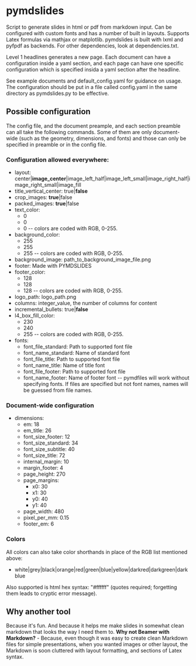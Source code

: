 # pymdslides

Script to generate slides in html or pdf from markdown input. Can be configured with custom fonts and has a number of built in layouts. Supports Latex formulas via mathjax or matplotlib. pymdslides is built with lxml and pyfpdf as backends. For other dependencies, look at dependencies.txt.

Level 1 headlines generates a new page. Each document can have a configuration inside a yaml section, and each page can have one specific configuration which is specified insida a yaml section after the headline.

See example documents and default_config.yaml for guidance on usage. The configuration should be put in a file called config.yaml in the same directory as pymdslides.py to be effective.

## Possible configuration

The config file, and the document preample, and each section preamble can all take the following commands. Some of them are only document-wide (such as the geometry, dimensions, and fonts) and those can only be specified in preamble or in the config file.

### Configuration allowed everywhere:

* layout: center|**image_center**|image_left_half|image_left_small|image_right_half|image_right_small|image_fill
* title_vertical_center: true|**false**
* crop_images: **true**|false
* packed_images: **true**|false
* text_color:
    - 0
    - 0
    - 0
    -- colors are coded with RGB, 0-255.
* background_color:
    - 255
    - 255
    - 255
    -- colors are coded with RGB, 0-255.
* background_image: path_to_background_image_file.png
* footer: Made with PYMDSLIDES
* footer_color:
    - 128
    - 128
    - 128
    -- colors are coded with RGB, 0-255.
* logo_path: logo_path.png
* columns: integer_value, the number of columns for content
* incremental_bullets: true|**false**
* l4_box_fill_color:
    - 230
    - 240
    - 255
    -- colors are coded with RGB, 0-255.
* fonts:
    - font_file_standard: Path to supported font file
    - font_name_standard: Name of standard font
    - font_file_title: Path to supported font file
    - font_name_title: Name of title font
    - font_file_footer: Path to supported font file
    - font_name_footer: Name of footer font
    -- pymdfiles will work without specifying fonts. If files are specified but not font names, names will be guessed from file names.

### Document-wide configuration

* dimensions:
    - em: 18
    - em_title: 26
    - font_size_footer: 12
    - font_size_standard: 34
    - font_size_subtitle: 40
    - font_size_title: 72
    - internal_margin: 10
    - margin_footer: 4
    - page_height: 270
    - page_margins:
        - x0: 30
        - x1: 30
        - y0: 40
        - y1: 40
    - page_width: 480
    - pixel_per_mm: 0.15
    - footer_em: 6

### Colors

All colors can also take color shorthands in place of the RGB list mentioned above:

* white|grey|black|orange|red|green|blue|yellow|darkred|darkgreen|darkblue

Also supported is html hex syntax: "#ffffff" (quotes required; forgetting them leads to cryptic error message).

## Why another tool

Because it's fun. And because it helps me make slides in somewhat clean markdown that looks the way I need them to. **Why not Beamer with Markdown?** - Because, even though it was easy to create clean Markdown files for simple presentations, when you wanted images or other layout, the Markdown is soon cluttered with layout formatting, and sections of Latex syntax.
